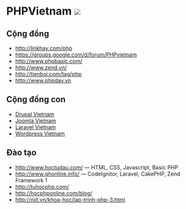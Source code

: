 PHPVietnam ![](http://img.shields.io/badge/PHP%20Vietnam-❤-blue.svg#.png)
==========

## Cộng đồng

- http://linkhay.com/php
- https://groups.google.com/d/forum/PHPvietnam
- http://www.phpbasic.com/
- http://www.zend.vn/
- http://tienboi.com/tag/php
- http://www.phpday.vn

## Cộng đồng con

- [Drupal Vietnam](http://drupalvietnam.org/)
- [Joomla Vietnam](http://joomlaviet.vn/)
- [Laravel Vietnam](https://www.facebook.com/groups/vnlaravel/)
- [Wordpress Vietnam](https://www.facebook.com/groups/wordpressviet/)

## Đào tạo

- http://www.hoctudau.com/ — HTML, CSS, Javascript, Basic PHP
- http://www.qhonline.info/ — CodeIgnitor, Laravel, CakePHP, Zend Framework 1
- http://tuhocphp.com/
- http://hocphponline.com/blog/
- http://niit.vn/khoa-hoc/lap-trinh-php-3.html
